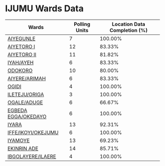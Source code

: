 
# IJUMU Wards Data

| Wards | Polling Units | Location Data Completion (%) |
| ---- | ----- | ------- |
| [AIYEGUNLE](./wards/5505-aiyegunle) | 7 | 100.00% |
| [AIYETORO  I](./wards/5506-aiyetoro-i) | 12 | 83.33% |
| [AIYETORO  II](./wards/5507-aiyetoro-ii) | 11 | 81.82% |
| [IYAH/AYEH](./wards/5508-iyah/ayeh) | 6 | 83.33% |
| [ODOKORO](./wards/5509-odokoro) | 10 | 80.00% |
| [AIYERE/ARIMAH](./wards/5510-aiyere/arimah) | 6 | 83.33% |
| [OGIDI](./wards/5511-ogidi) | 4 | 100.00% |
| [ILETEJU/ORIGA](./wards/5512-ileteju/origa) | 3 | 100.00% |
| [OGALE/ADUGE](./wards/5513-ogale/aduge) | 6 | 66.67% |
| [EGBEDA EGGA/OKEDAYO](./wards/5514-egbeda-egga/okedayo) | 6 | 100.00% |
| [IYARA](./wards/5515-iyara) | 13 | 92.31% |
| [IFFE/IKOYI/OKEJUMU](./wards/5516-iffe/ikoyi/okejumu) | 6 | 100.00% |
| [IYAMOYE](./wards/5517-iyamoye) | 13 | 69.23% |
| [EKINRIN ADE](./wards/5518-ekinrin-ade) | 14 | 85.71% |
| [IBGOLAYERE/ILAERE](./wards/5519-ibgolayere/ilaere) | 4 | 100.00% |




